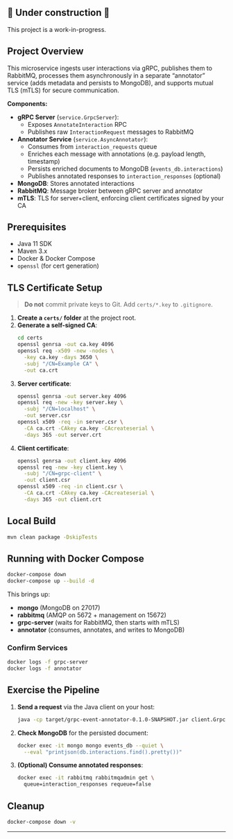 ## 🚧 Under construction 🚧
This project is a work-in-progress.

## Project Overview  

This microservice ingests user interactions via gRPC, publishes them to RabbitMQ, processes them asynchronously in a separate “annotator” service (adds metadata and persists to MongoDB), and supports mutual TLS (mTLS) for secure communication.

**Components:**
- **gRPC Server** (`service.GrpcServer`):  
  - Exposes `AnnotateInteraction` RPC  
  - Publishes raw `InteractionRequest` messages to RabbitMQ  
- **Annotator Service** (`service.AsyncAnnotator`):  
  - Consumes from `interaction_requests` queue  
  - Enriches each message with annotations (e.g. payload length, timestamp)  
  - Persists enriched documents to MongoDB (`events_db.interactions`)  
  - Publishes annotated responses to `interaction_responses` (optional)  
- **MongoDB**: Stores annotated interactions  
- **RabbitMQ**: Message broker between gRPC server and annotator  
- **mTLS**: TLS for server+client, enforcing client certificates signed by your CA  

## Prerequisites

- Java 11 SDK  
- Maven 3.x  
- Docker & Docker Compose  
- `openssl` (for cert generation)

## TLS Certificate Setup

> **Do not** commit private keys to Git. Add `certs/*.key` to `.gitignore`.

1. **Create a `certs/` folder** at the project root.  
2. **Generate a self-signed CA**:
   ```bash
   cd certs
   openssl genrsa -out ca.key 4096
   openssl req -x509 -new -nodes \
     -key ca.key -days 3650 \
     -subj "/CN=Example CA" \
     -out ca.crt
   ```
3. **Server certificate**:
   ```bash
   openssl genrsa -out server.key 4096
   openssl req -new -key server.key \
     -subj "/CN=localhost" \
     -out server.csr
   openssl x509 -req -in server.csr \
     -CA ca.crt -CAkey ca.key -CAcreateserial \
     -days 365 -out server.crt
   ```
4. **Client certificate**:
   ```bash
   openssl genrsa -out client.key 4096
   openssl req -new -key client.key \
     -subj "/CN=grpc-client" \
     -out client.csr
   openssl x509 -req -in client.csr \
     -CA ca.crt -CAkey ca.key -CAcreateserial \
     -days 365 -out client.crt
   ```

## Local Build

```bash
mvn clean package -DskipTests
```

## Running with Docker Compose

```bash
docker-compose down
docker-compose up --build -d
```

This brings up:
- **mongo** (MongoDB on 27017)  
- **rabbitmq** (AMQP on 5672 + management on 15672)  
- **grpc-server** (waits for RabbitMQ, then starts with mTLS)  
- **annotator** (consumes, annotates, and writes to MongoDB)

### Confirm Services

```bash
docker logs -f grpc-server   
docker logs -f annotator   
```

## Exercise the Pipeline

1. **Send a request** via the Java client on your host:
   ```bash
   java -cp target/grpc-event-annotator-0.1.0-SNAPSHOT.jar client.GrpcClient
   ```
2. **Check MongoDB** for the persisted document:
   ```bash
   docker exec -it mongo mongo events_db --quiet \
     --eval "printjson(db.interactions.find().pretty())"
   ```
3. **(Optional) Consume annotated responses**:
   ```bash
   docker exec -it rabbitmq rabbitmqadmin get \
     queue=interaction_responses requeue=false
   ```

## Cleanup

```bash
docker-compose down -v 
```

---

